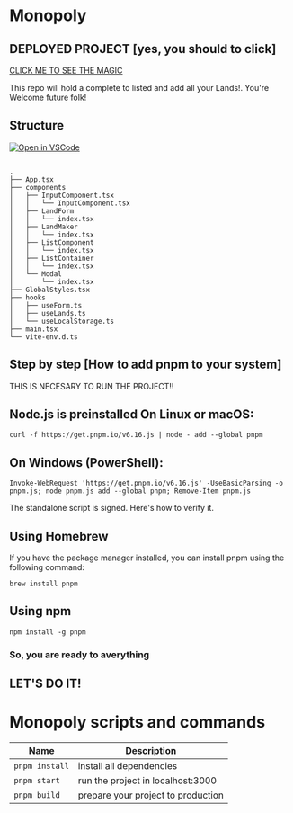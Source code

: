 # Monopoly

## DEPLOYED PROJECT [yes, you should to click]

[CLICK ME TO SEE THE MAGIC](http://monopoly-iota.vercel.app/)

This repo will hold a complete to listed and add all your Lands!.
You're Welcome future folk! 



## Structure



[![Open in VSCode](https://img.shields.io/badge/Open%20in-VSCode%20Web-blue?style=for-the-badge)](https://github.dev/taberoajorge/monopoly)


```

.
├── App.tsx
├── components
│   ├── InputComponent.tsx
│   │   └── InputComponent.tsx
│   ├── LandForm
│   │   └── index.tsx
│   ├── LandMaker
│   │   └── index.tsx
│   ├── ListComponent
│   │   └── index.tsx
│   ├── ListContainer
│   │   └── index.tsx
│   └── Modal
│       └── index.tsx
├── GlobalStyles.tsx
├── hooks
│   ├── useForm.ts
│   ├── useLands.ts
│   └── useLocalStorage.ts
├── main.tsx
└── vite-env.d.ts

```


## Step by step [How to add pnpm to your system]

THIS IS NECESARY TO RUN THE PROJECT!!

 ## Node.js is preinstalled On Linux or macOS:

`curl -f https://get.pnpm.io/v6.16.js | node - add --global pnpm`

## On Windows (PowerShell):

`Invoke-WebRequest 'https://get.pnpm.io/v6.16.js' -UseBasicParsing -o pnpm.js; node pnpm.js add --global pnpm; Remove-Item pnpm.js`

The standalone script is signed. Here's how to verify it.

## Using Homebrew
If you have the package manager installed, you can install pnpm using the following command:

`brew install pnpm`

## Using npm
`npm install -g pnpm`

### So, you are ready to averything
## LET'S DO IT!

# Monopoly scripts and commands


| Name                         | Description                                                                                                                          |
| ---------------------------- | ------------------------------------------------------------------------------------------------------------------------------------ |
| `pnpm install`           | install all dependencies                                                                            |
| `pnpm start ` | run the project in localhost:3000                                                       |
| `pnpm build`    |    prepare your project to production                                                                              |


